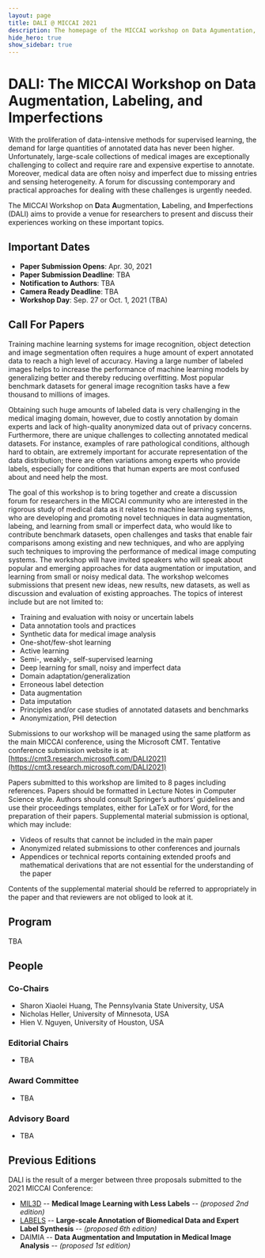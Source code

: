 ```yaml
---
layout: page
title: DALI @ MICCAI 2021
description: The homepage of the MICCAI workshop on Data Agumentation, Labeling, and Imperfections
hide_hero: true
show_sidebar: true
---
```


# DALI: The MICCAI Workshop on Data Augmentation, Labeling, and Imperfections

With the proliferation of data-intensive methods for supervised learning, the demand for large quantities of annotated data has never been higher. Unfortunately, large-scale collections of medical images are exceptionally challenging to collect and require rare and expensive expertise to annotate. Moreover, medical data are often noisy and imperfect due to missing entries and sensing heterogeneity. A forum for discussing contemporary and practical approaches for dealing with these challenges is urgently needed.

The MICCAI Workshop on **D**ata **A**ugmentation, **L**abeling, and **I**mperfections (DALI) aims to provide a venue for researchers to present and discuss their experiences working on these important topics.

## Important Dates

- **Paper Submission Opens**: Apr. 30, 2021
- **Paper Submission Deadline**: TBA
- **Notification to Authors**: TBA
- **Camera Ready Deadline**: TBA
- **Workshop Day**: Sep. 27 or Oct. 1, 2021 (TBA) 

## Call For Papers

Training machine learning systems for image recognition, object detection and image segmentation often requires a huge amount of expert annotated data to reach a high level of accuracy. Having a large number of labeled images helps to increase the performance of machine learning models by generalizing better and thereby reducing overfitting. Most popular benchmark datasets for general image recognition tasks have a few thousand to millions of images.

Obtaining such huge amounts of labeled data is very challenging in the medical imaging domain, however, due to costly annotation by domain experts and lack of high-quality anonymized data out of privacy concerns. Furthermore, there are unique challenges to collecting annotated medical datasets. For instance, examples of rare pathological conditions, although hard to obtain, are extremely important for accurate representation of the data distribution; there are often variations among experts who provide labels, especially for conditions that human experts are most confused about and need help the most.

The goal of this workshop is to bring together and create a discussion forum for researchers in the MICCAI community who are interested in the rigorous study of medical data as it relates to machine learning systems, who are developing and promoting novel techniques in data augmentation, labeing, and learning from small or imperfect data, who would like to contribute benchmark datasets, open challenges and tasks that enable fair comparisons among existing and new techniques, and who are applying such techniques to improving the performance of medical image computing systems. The workshop will have invited speakers who will speak about popular and emerging approaches for data augmentation or imputation, and learning from small or noisy medical data. The workshop welcomes submissions that present new ideas, new results, new datasets, as well as discussion and evaluation of existing approaches. The topics of interest include but are not limited to:

- Training and evaluation with noisy or uncertain labels
- Data annotation tools and practices
- Synthetic data for medical image analysis
- One-shot/few-shot learning
- Active learning
- Semi-, weakly-, self-supervised learning
- Deep learning for small, noisy and imperfect data
- Domain adaptation/generalization
- Erroneous label detection
- Data augmentation
- Data imputation 
- Principles and/or case studies of annotated datasets and benchmarks
- Anonymization, PHI detection

Submissions to our workshop will be managed using the same platform as the main MICCAI conference, using the Microsoft CMT. Tentative conference submission website is at: [https://cmt3.research.microsoft.com/DALI2021](https://cmt3.research.microsoft.com/DALI2021)

Papers submitted to this workshop are limited to 8 pages including references. Papers should be formatted in Lecture Notes in Computer Science style. Authors should consult Springer’s authors’ guidelines and use their proceedings templates, either for LaTeX or for Word, for the preparation of their papers. Supplemental material submission is optional, which may include: 

- Videos of results that cannot be included in the main paper
- Anonymized related submissions to other conferences and journals
- Appendices or technical reports containing extended proofs and mathematical derivations that are not essential for the understanding of the paper

Contents of the supplemental material should be referred to appropriately in the paper and that reviewers are not obliged to look at it.


## Program

TBA

## People

### Co-Chairs

- Sharon Xiaolei Huang, The Pennsylvania State University, USA
- Nicholas Heller, University of Minnesota, USA
- Hien V. Nguyen, University of Houston, USA

### Editorial Chairs

- TBA

### Award Committee

- TBA

### Advisory Board

- TBA

## Previous Editions

DALI is the result of a merger between three proposals submitted to the 2021 MICCAI Conference:

- [MIL3D](https://www.hvnguyen.com/lesslabelsimperfectdataml2020) -- **Medical Image Learning with Less Labels** -- *(proposed 2nd edition)*
- [LABELS](https://www.miccailabels.org/) -- **Large-scale Annotation of Biomedical Data and Expert Label Synthesis** -- *(proposed 6th edition)*
- DAIMIA -- **Data Augmentation and Imputation in Medical Image Analysis** -- *(proposed 1st edition)*
